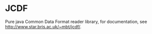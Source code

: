 JCDF
====

Pure java Common Data Format reader library,
for documentation, see http://www.star.bris.ac.uk/~mbt/jcdf/.
